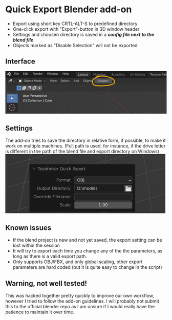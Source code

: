# Quick Export Blender add-on

* Export using short key CRTL-ALT-S to predefined directory
* One-click export with "Export"-button in 3D window header
* Settings and choosen directory is saved in a ***config file next to the blend file***
* Objects marked as "Disable Selection" will not be exported

## Interface
<img src="quick-export-1.jpg" width = "700px">

## Settings
The add-on tries to save the directory in relative form, if possible, to make it work on multiple machines.
(Full path is used, for instance, if the drive letter is different in the path of the blend file and export directory on Windows)
<img src="quick-export-2.jpg" width = "500px">

## Known issues
 * If the blend project is new and not yet saved, the export setting can be lost within the session
 * It will try to export each time you change any of the the parameters, as long as there is a valid export path.
 * Only supports OBJ/FBX, and only global scaling, other export parameters are hard coded (but it is quite easy to change in the script)

## Warning, not well tested!
This was hacked together pretty quickly to improve our own workflow, however I tried to follow the add-on guidelines. I will probably not submit this to the official blender repo as I am unsure if I would really have the patience to maintain it over time.
